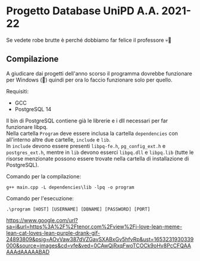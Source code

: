 # Progetto Database UniPD A.A. 2021-22
Se vedete robe brutte è perché dobbiamo far felice il professore &#128128;&#128684;
## Compilazione
A giudicare dai progetti dell'anno scorso il programma dovrebbe funzionare per Windows (🤢) quindi per ora lo faccio funzionare solo per quello.

Requisiti:  
- GCC
- PostgreSQL 14  

Il bin di PostgreSQL contiene già le librerie e i dll necessari per far funzionare libpq.  
Nella cartella `Program` deve essere inclusa la cartella `dependencies` con all'interno altre due cartelle, `include` e `lib`.  
In `include` devono essere presenti `libpq-fe.h`, `pg_config_ext.h` e `postgres_ext.h`, mentre in `lib` devono esserci `libpq.dll` e `libpq.lib` (tutte le risorse menzionate possono essere trovate nella cartella di installazione di PostgreSQL).

Comando per la compilazione:
```
g++ main.cpp -L dependencies\lib -lpq -o program
```
Comando per l'esecuzione:
```
.\program [HOST] [USERNAME] [DBNAME] [PASSWORD] [PORT]
``` 

https://www.google.com/url?sa=i&url=https%3A%2F%2Ftenor.com%2Fview%2Fi-love-lean-meme-lean-cat-loves-lean-purple-drank-gif-24893809&psig=AOvVaw387dVZGavSXABxGv5hfvRp&ust=1653231930339000&source=images&cd=vfe&ved=0CAwQjRxqFwoTCOCk9oHv8PcCFQAAAAAdAAAAABAD

